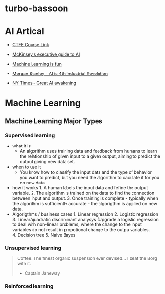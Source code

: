 # turbo-bassoon

# AI Artical

* [CTFE Course Link](https://my.cfte.education/courses/take/ai-in-finance-ocbc/disqus/4525866-1-1-readings)

* [McKinsey's executive guide to AI](https://www.mckinsey.com/business-functions/mckinsey-analytics/our-insights/an-executives-guide-to-ai)

* [Machine Learning is fun](https://medium.com/@ageitgey/machine-learning-is-fun-80ea3ec3c471)

* [Morgan Stanley - AI is 4th Industrial Revolution](https://pwm.morganstanley.com/therichmangroup/mediahandler/media/135091/Alpha%20Currents%20_%20AI%20and%20the%20Fourth%20Industrial%20Revolution.pdf)

* [NY Times - Great AI awakening](https://www.nytimes.com/2016/12/14/magazine/the-great-ai-awakening.html#permid=20846801)

# Machine Learning
## Machine Learning Major Types
### Supervised learning
* what it is
   * An algorithm uses training data and feedback from humans to learn the relationship of given input to a given output, aiming to predict the output giving new data set. 
* when to use it
   * You know how to classify the input data and the type of behavior you want to predict, but you need the algorithm to caculate it for you on new data. 
* how it works
      1. A human labels the input data and fefine the output variable. 
      2. The algorithm is  trained on the data to find the connection between input and output.
      3. Once training is complete - typically when the algorithm is sufficiently accurate - the algorigthm is applied on new data. 
* Algorigthms / business cases
      1. Linear regression
      2. Logistic regression
      3. Linear/quadratic discriminant analysys (Upgrade a logistic regression to deal with non-linear problems, where the change to the input variables do not result in propotional change to the outpu variables.  
      4. Decision tree
      5. Naive Bayes
### Unsupervised learning
> Coffee. The finest organic suspension ever devised... I beat the Borg with it.
> - Captain Janeway
### Reinforced learning

